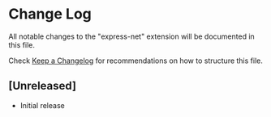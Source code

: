 # Change Log

All notable changes to the "express-net" extension will be documented in this file.

Check [Keep a Changelog](http://keepachangelog.com/) for recommendations on how to structure this file.

## [Unreleased]

- Initial release